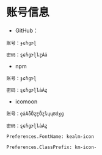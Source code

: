 # 账号信息

- GitHub：

```
账号：ɟɕɦɡɝɭ

密码：ȿɕɦɡɝɭȴȥȦȧ
```

- npm

```
账号：ɟɕɦɡɝɭ

密码：ȿɕɦɡɝɭȴȧȦȥ
```

- icomoon

```
账号：ȩȧȦȭȬȥȨȬȥȴɥɥȢɗɣɡ

密码：ȿɕɦɡɝɭȴȧȦȥ

Preferences.FontName: kealm-icon

Preferences.ClassPrefix: km-icon-
```